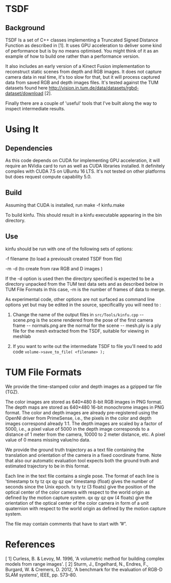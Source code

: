 # TSDF

## Background

TSDF Is a set of C++ classes implementing a Truncated Signed Distance Function as described in [1].
It uses GPU acceleration to deliver some kind of performance but is by no means optimised.  You might think of it as an example of how to build one rather than a performance version.

It also includes an early version of a Kinect Fusion implementation to reconstruct static scenes from depth and RGB images.  It does not capture camera data in real time, it's too slow for that, but it will process captured data from saved RGB and depth images files. It's tested against the TUM datasets found here http://vision.in.tum.de/data/datasets/rgbd-dataset/download  [2].

Finally there are a couple of 'useful' tools that I've built along the way to inspect intermediate results.

# Using It

## Dependencies
As this code depends on CUDA for implementing GPU acceleration, it will require an NVidia card to run as well as CUDA libraries installed. It definitely compiles with CUDA 7.5 on UBuntu 16 LTS. It's not tested on other platforms but does request compute capability 5.0.

## Build

Assuming that CUDA is installed, run 
    make -f kinfu.make

To build kinfu. This should result in a kinfu executable appearing in the bin directory.

## Use

kinfu should be run with one of the following sets of options:

-f filename (to load a previouslt created TSDF from file)

-m <number of frames>  -d <directory> (to create from raw RGB and D images )

If the -d option is used then the directpry specified is expected to be a directory unpacked from the TUM test data sets and as described below in TUM File Formats in this case, -m is the number of frames of data to merge.

As experimental code, other options are not surfaced as command line options yet but may be edited in the source, specificallly you will need to :

1. Change the name of the output files in `src/Tools/kinfu.cpp`
-- scene.png is the scene rendered from the pose of the first camera frame
-- normals.png are the normal for the scene
-- mesh.ply is a ply file for the mesh extracted from the TSDF, suitable for viewing in meshlab

2. If you want to write out the intermediate TSDF to file you'll need to add code `volume->save_to_file( <filename> );`


# TUM File Formats
We provide the time-stamped color and depth images as a gzipped tar file (TGZ).

The color images are stored as 640×480 8-bit RGB images in PNG format.
The depth maps are stored as 640×480 16-bit monochrome images in PNG format.
The color and depth images are already pre-registered using the OpenNI driver from PrimeSense, i.e., the pixels in the color and depth images correspond already 1:1.
The depth images are scaled by a factor of 5000, i.e., a pixel value of 5000 in the depth image corresponds to a distance of 1 meter from the camera, 10000 to 2 meter distance, etc. A pixel value of 0 means missing value/no data.



We provide the ground truth trajectory as a text file containing the translation and orientation of the camera in a fixed coordinate frame. Note that also our automatic evaluation tool expects both the ground truth and estimated trajectory to be in this format.

Each line in the text file contains a single pose.
The format of each line is 'timestamp tx ty tz qx qy qz qw'
timestamp (float) gives the number of seconds since the Unix epoch.
tx ty tz (3 floats) give the position of the optical center of the color camera with respect to the world origin as defined by the motion capture system.
qx qy qz qw (4 floats) give the orientation of the optical center of the color camera in form of a unit quaternion with respect to the world origin as defined by the motion capture system.

The file may contain comments that have to start with ”#”.


# References
[ 1] Curless, B. & Levoy, M. 1996, 'A volumetric method for building complex models from range images'.
[ 2] Sturm, J., Engelhard, N., Endres, F., Burgard, W. & Cremers, D. 2012, 'A benchmark for the evaluation of RGB-D SLAM systems', IEEE, pp. 573–80.
